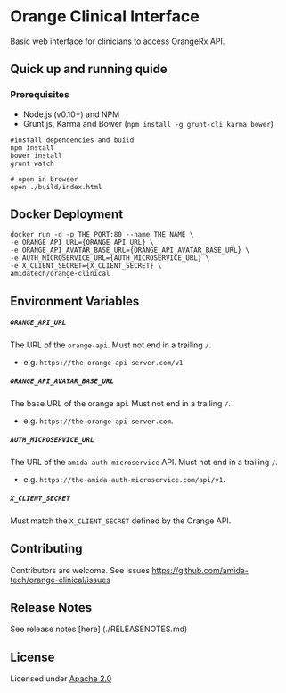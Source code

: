 Orange Clinical Interface
=========

Basic web interface for clinicians to access OrangeRx API.

## Quick up and running quide

### Prerequisites

- Node.js (v0.10+) and NPM
- Grunt.js, Karma and Bower (`npm install -g grunt-cli karma bower`)

```
#install dependencies and build
npm install
bower install
grunt watch

# open in browser
open ./build/index.html
```

## Docker Deployment

```
docker run -d -p THE_PORT:80 --name THE_NAME \
-e ORANGE_API_URL={ORANGE_API_URL} \
-e ORANGE_API_AVATAR_BASE_URL={ORANGE_API_AVATAR_BASE_URL} \
-e AUTH_MICROSERVICE_URL={AUTH_MICROSERVICE_URL} \
-e X_CLIENT_SECRET={X_CLIENT_SECRET} \
amidatech/orange-clinical
```

## Environment Variables

##### `ORANGE_API_URL`

The URL of the `orange-api`. Must not end in a trailing `/`.
- e.g. `https://the-orange-api-server.com/v1`

##### `ORANGE_API_AVATAR_BASE_URL`

The base URL of the orange api. Must not end in a trailing `/`.
- e.g. `https://the-orange-api-server.com`.

##### `AUTH_MICROSERVICE_URL`

The URL of the `amida-auth-microservice` API. Must not end in a trailing `/`.
- e.g. `https://the-amida-auth-microservice.com/api/v1`.

##### `X_CLIENT_SECRET`

Must match the `X_CLIENT_SECRET` defined by the Orange API.

## Contributing

Contributors are welcome. See issues https://github.com/amida-tech/orange-clinical/issues

## Release Notes

See release notes [here] (./RELEASENOTES.md)

## License

Licensed under [Apache 2.0](./LICENSE)
